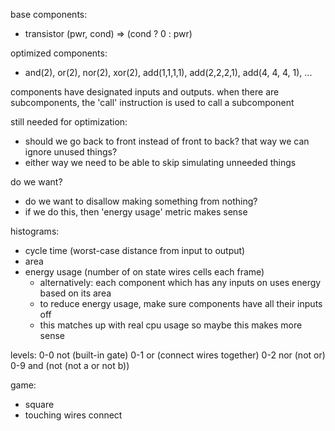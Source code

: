base components:

- transistor (pwr, cond) => (cond ? 0 : pwr)

optimized components:

- and(2), or(2), nor(2), xor(2), add(1,1,1,1), add(2,2,2,1), add(4, 4, 4, 1), ...

components have designated inputs and outputs. when there are subcomponents, the 'call' instruction is used to call a subcomponent


still needed for optimization:

- should we go back to front instead of front to back? that way we can ignore unused things?
- either way we need to be able to skip simulating unneeded things

do we want?

- do we want to disallow making something from nothing?
- if we do this, then 'energy usage' metric makes sense



histograms:

- cycle time (worst-case distance from input to output)
- area
- energy usage (number of on state wires cells each frame)
  - alternatively: each component which has any inputs on uses energy based on its area
  - to reduce energy usage, make sure components have all their inputs off
  - this matches up with real cpu usage so maybe this makes more sense





levels:
0-0 not (built-in gate)
0-1 or (connect wires together)
0-2 nor (not or)
0-9 and (not (not a or not b))




game:

- square
- touching wires connect